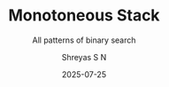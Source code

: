 ---
layout:     post
title:      "Monotoneous Stack"
subtitle:   "All patterns of binary search"
date:       2025-07-25
author:     "Shreyas S N"
header-img: "img/post/stack.png"
header-mask: 0.3
catalog:    true
tags:
  - Algorithms
  - Level-1
---